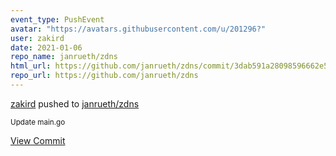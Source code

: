 ```yaml
---
event_type: PushEvent
avatar: "https://avatars.githubusercontent.com/u/201296?"
user: zakird
date: 2021-01-06
repo_name: janrueth/zdns
html_url: https://github.com/janrueth/zdns/commit/3dab591a28098596662e54ef3b12289aa1c8577c
repo_url: https://github.com/janrueth/zdns
---
```


<a href='https://github.com/zakird' target='_blank'>zakird</a> pushed to <a href='https://github.com/janrueth/zdns' target='_blank'>janrueth/zdns</a>

<small>Update main.go</small>

<a href='https://github.com/janrueth/zdns/commit/3dab591a28098596662e54ef3b12289aa1c8577c' target='_blank'>View Commit</a>